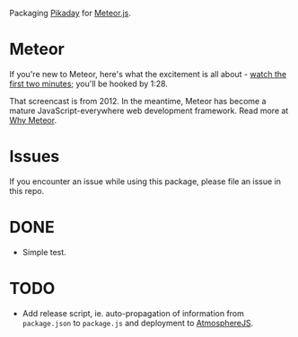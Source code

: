 Packaging [Pikaday](https://github.com/dbushell/Pikaday) for [Meteor.js](http://meteor.com).


# Meteor

If you're new to Meteor, here's what the excitement is all about -
[watch the first two minutes](https://www.youtube.com/watch?v=fsi0aJ9yr2o); you'll be hooked by 1:28.

That screencast is from 2012. In the meantime, Meteor has become a mature JavaScript-everywhere web
development framework. Read more at [Why Meteor](http://www.meteorpedia.com/read/Why_Meteor).


# Issues

If you encounter an issue while using this package, please file an issue in this repo.


# DONE

* Simple test.


# TODO

* Add release script, ie. auto-propagation of information from `package.json` to `package.js` and deployment to [AtmosphereJS](https://atmospherejs.com).
